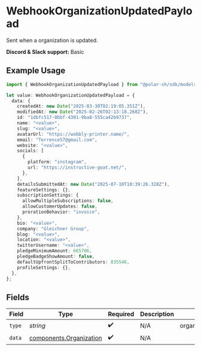# WebhookOrganizationUpdatedPayload

Sent when a organization is updated.

**Discord & Slack support:** Basic

## Example Usage

```typescript
import { WebhookOrganizationUpdatedPayload } from "@polar-sh/sdk/models/components/webhookorganizationupdatedpayload.js";

let value: WebhookOrganizationUpdatedPayload = {
  data: {
    createdAt: new Date("2025-03-30T02:19:05.351Z"),
    modifiedAt: new Date("2025-02-26T02:13:18.268Z"),
    id: "1dbfc517-0bbf-4301-9ba8-555ca42b9737",
    name: "<value>",
    slug: "<value>",
    avatarUrl: "https://wobbly-printer.name/",
    email: "Terrence57@gmail.com",
    website: "<value>",
    socials: [
      {
        platform: "instagram",
        url: "https://instructive-goat.net/",
      },
    ],
    detailsSubmittedAt: new Date("2025-07-10T10:39:26.328Z"),
    featureSettings: {},
    subscriptionSettings: {
      allowMultipleSubscriptions: false,
      allowCustomerUpdates: false,
      prorationBehavior: "invoice",
    },
    bio: "<value>",
    company: "Gleichner Group",
    blog: "<value>",
    location: "<value>",
    twitterUsername: "<value>",
    pledgeMinimumAmount: 665706,
    pledgeBadgeShowAmount: false,
    defaultUpfrontSplitToContributors: 835546,
    profileSettings: {},
  },
};
```

## Fields

| Field                                                              | Type                                                               | Required                                                           | Description                                                        | Example                                                            |
| ------------------------------------------------------------------ | ------------------------------------------------------------------ | ------------------------------------------------------------------ | ------------------------------------------------------------------ | ------------------------------------------------------------------ |
| `type`                                                             | *string*                                                           | :heavy_check_mark:                                                 | N/A                                                                | organization.updated                                               |
| `data`                                                             | [components.Organization](../../models/components/organization.md) | :heavy_check_mark:                                                 | N/A                                                                |                                                                    |